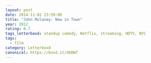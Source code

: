 ```yaml
---
layout: post 
date: 2014-11-02 23:59:00
title: "John Mulaney: New in Town"
year: 2012
rating: 0.7
tags_letterboxd: standup comedy, Netflix, streaming, HDTV, NYC
tags:
  - film
category: Letterboxd
canonical: https://boxd.it/4bDW7
---
```

